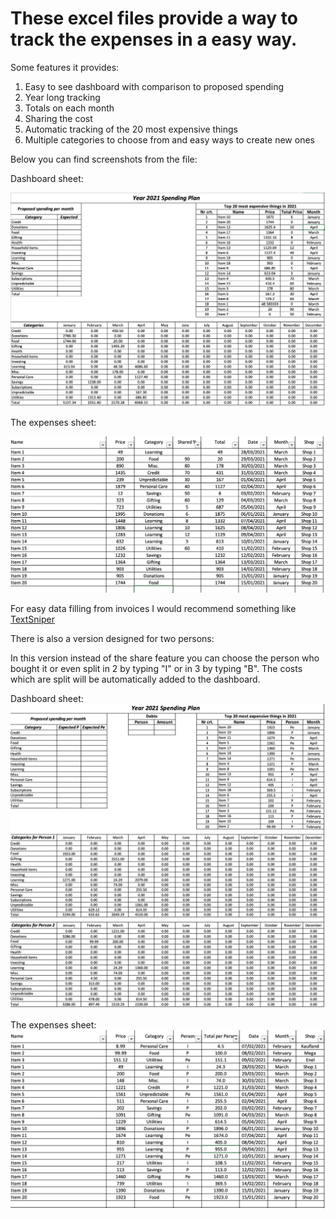 # These excel files provide a way to track the expenses in a easy way.

Some features it provides:

1. Easy to see dashboard with comparison to proposed spending
2. Year long tracking
3. Totals on each month
4. Sharing the cost
5. Automatic tracking of the 20 most expensive things
6. Multiple categories to choose from and easy ways to create new ones

Below you can find screenshots from the file:

Dashboard sheet:

![Screenshot](Images/dashboard_1_person.png)

The expenses sheet:

![Screenshot](Images/expenses_1_person.png)

For easy data filling from invoices I would recommend something like [TextSniper](https://textsniper.app)

There is also a version designed for two persons:

In this version instead of the share feature you can choose the person who bought it or even split in 2 by typing "I" or in 3 by typing "B".
The costs which are split will be automatically added to the dashboard.

Dashboard sheet:
![Screenshot](Images/dashboard_2_person.png)

The expenses sheet:
![Screenshot](Images/expenses_2_person.png)
